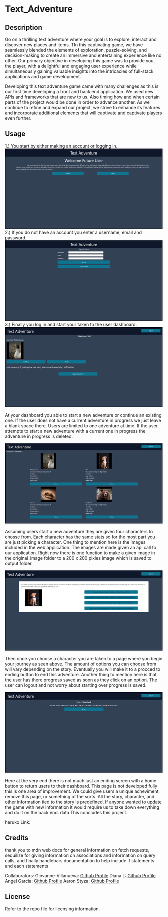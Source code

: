 # Text_Adventure
## Description


Go on a thrilling text adventure where your goal is to explore, interact and discover new places and items. TIn this captivating game, we have seamlessly blended the elements of exploration, puzzle-solving, and decision-making to create an immersive and entertaining experience like no other. Our primary objective in developing this game was to provide you, the player, with a delightful and engaging user experience while simultaneously gaining valuable insights into the intricacies of full-stack applications and game development.


Developing this text adventure game came with many challenges as this is our first time developing a front and back end application. We used new APIs and frameworks that are new to us. Also timing how and when certain parts of the project would be done in order to advance another. As we continue to refine and expand our project, we strive to enhance its features and incorporate additional elements that will captivate and captivate players even further.


## Usage
1.) You start by either making an account or logging in.
![Home Page](public/images/screenshots/homepage.png)
2.) If you do not have an account you enter a username, email and password.
![Sign up form](public/images//screenshots/signUp.png)
3.) Finally you log in and start your taken to the user dashboard.
![User Dashboard](public/images/screenshots/dashboard.png)

At your dashboard you able to start a new adventure or continue an existing one. If the user does not have a current adventure in progress we just leave a blank space there. Users are limited to one adventure at time. If the user attempts to start a new adventure with a current one in progress the adventure in progress is deleted.

![New Story character selection screen](public/images/screenshots/newStory.png)

Assuming users start a new adventure they are given four characters to chosse from. Each character has the same stats so for the most part you are just picking a character. One thing to mention here is the images included in the web application. The images are made given an api call to our application. Right now there is one function to make a given image in the original_image folder to a 200 x 200 pixles image which is saved to output folder. 

![Story page with associated story options](public/images/screenshots/adventure.png)

Then once you choose a character you are taken to a page where you begin your journey as seen above. The amount of options you can choose from will vary depending on the story. Eventually you will make it to a procced to ending button to end this adventure. Another thing to mention here is that the user has there progress saved as soon as they click on an option. The user can logout and not worry about starting over progress is saved. 

![Ending screen for users](public/images/screenshots/ending.png)

Here at the very end there is not much just an ending screen with a home button to return users to their dashboard. This page is not developed fully this is one area of improvement. We could give users a unique acheviment, remove this page, or something of the sorts. All the story, character, and other information tied to the story is predefined. If anyone wanted to update the game with new information it would require us to take down everything and do it on the back end. data This concludes this project.

heruko Link:


## Credits

thank you to mdn web docs for general information on fetch requests, sequilize for giving information on associations and information on query calls, and finally handlebars documentation to help include if statements and each statements

Collaborators:
Giovanne-Villanueva: [Github Profile](https://github.com/Giovanne-Villanueva)
Diana L: [Github Profile](https://github.com/dianalukove)
Angel Garcia: [Github Profile](https://github.com/angelg12345)
Aaron Styza: [Github Profile](https://github.com/ajstyza)


## License


Refer to the repo file for licensing information.